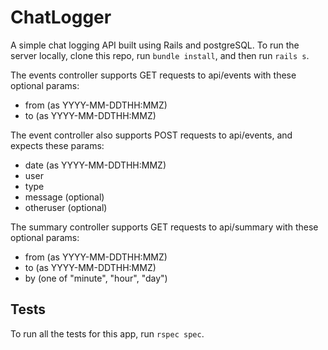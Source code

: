 # ChatLogger
A simple chat logging API built using Rails and postgreSQL. To run the server locally, clone this repo, run `bundle install`, and then run `rails s`.

The events controller supports GET requests to api/events with these optional params:
- from (as YYYY-MM-DDTHH:MMZ)
- to (as YYYY-MM-DDTHH:MMZ)

The event controller also supports POST requests to api/events, and expects these params:
- date (as YYYY-MM-DDTHH:MMZ)
- user
- type
- message (optional)
- otheruser (optional)

The summary controller supports GET requests to api/summary with these optional params:
- from (as YYYY-MM-DDTHH:MMZ)
- to (as YYYY-MM-DDTHH:MMZ)
- by (one of "minute", "hour", "day")

## Tests
To run all the tests for this app, run `rspec spec`.
